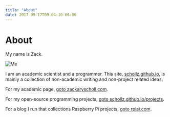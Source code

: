 ```yaml
---
title: "About"
date: 2017-09-17T09:04:10-06:00
---
```


# About

My name is Zack. 

![Me](https://rpiai.com/content/images/2017/08/detected.jpg)

I am an academic scientist and a programmer. This site, [schollz.github.io](https://schollz.github.io), is mainly a collection of non-academic writing and non-project related ideas.

For my academic page, [goto zackaryscholl.com](https://zackaryscholl.com/).

For my open-source programming projects, [goto schollz.github.io/projects](https://schollz.github.io/projects).

For a blog I run that collections Raspberry Pi projects, [goto rpiai.com](https://rpiai.com).
